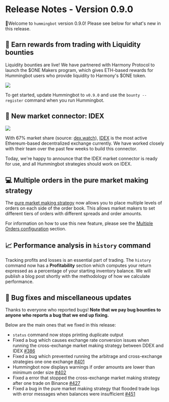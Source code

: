 # Release Notes - Version 0.9.0

🚀Welcome to `hummingbot` version 0.9.0! Please see below for what's new in this release.

## 🏃 Earn rewards from trading with Liquidity bounties

Liquidity bounties are live! We have partnered with Harmony Protocol to launch the $ONE Makers program, which gives ETH-based rewards for Hummingbot users who provide liquidity to Harmony's $ONE token. 

![](/assets/img/bounty-register.png)

To get started, update Hummingbot to `v0.9.0` and use the `bounty --register` command when you run Hummingbot.

## 🔗 New market connector: IDEX

![](/assets/img/idex-logo.png)

With 67% market share (source: [dex.watch](https://dex.watch/)), [IDEX](https://idex.market) is the most active Ethereum-based decentralized exchange currently. We have worked closely with their team over the past few weeks to build this connector.

Today, we're happy to announce that the IDEX market connector is ready for use, and all Hummingbot strategies should work on IDEX.

## 💻 Multiple orders in the pure market making strategy

The [pure market making strategy](/strategies/pure-market-making/) now allows you to place multiple levels of orders on each side of the order book. This allows market makers to set different tiers of orders with different spreads and order amounts. 

For information on how to use this new feature, please see the [Multiple Orders configuration](https://docs.hummingbot.io/strategies/advanced-mm/multiple-orders/) section.

## 📈 Performance analysis in `history` command

Tracking profits and losses is an essential part of trading. The `history` command now has a **Profitability** section which computes your return expressed as a percentage of your starting inventory balance. We will publish a blog post shortly with the methodology of how we calculate performance.

## 🐞 Bug fixes and miscellaneous updates

Thanks to everyone who reported bugs! **Note that we pay bug bounties to anyone who reports a bug that we end up fixing.**

Below are the main ones that we fixed in this release:

* `status` command now stops printing duplicate output
* Fixed a bug which causes exchange rate conversion issues when running the cross-exchange market making strategy between DDEX and IDEX [#386](https://github.com/CoinAlpha/hummingbot/issues/386)
* Fixed a bug which prevented running the arbitrage and cross-exchange strategies one one exchange [#401](https://github.com/CoinAlpha/hummingbot/issues/401)
* Hummingbot now displays warnings if order amounts are lower than minimum order size [#402](https://github.com/CoinAlpha/hummingbot/issues/402)
* Fixed a error that stopped the cross-exchange market making strategy after one trade on Binance [#427](https://github.com/CoinAlpha/hummingbot/issues/427)
* Fixed a bug in the pure market making strategy that flooded trade logs with error messages when balances were insufficient [#451](https://github.com/CoinAlpha/hummingbot/issues/451)
